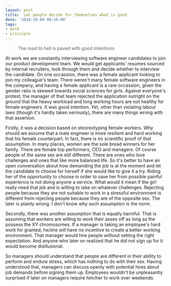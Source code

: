 ```yaml
---
layout: post
title:  Let people decide for themselves what is good 
date: '2018-10-08 00:16:00'
tags:
- work
- principle
---
```


> The road to hell is paved with good intentions

At work we are constantly interviewing software engineer candidates to join our product development team. We would get applicants' resumes sourced by internal recruiters, look through them and decide whether to interview the candidate. On one occassion, there was a female applicant looking to join my colleague's team. There weren't many female software engineers in the company, and having a female applicant is a rare occassion, given the gender ratio is skewed towards social sciences for girls. Against everyone's protest, the manager of that team rejected the application outright on the ground that the heavy workload and long working hours are not healthy for female engineers. It was good intention. Yet, other than violating labour laws (though it's hardly taken seriously), there are many things wrong with that assertion.

Firstly, it was a decision based on steoreotyping female workers. Why should we assume that a male engineer is more resilient and hard working that his female counterpart. In fact, there is no scientific proof of that assumption. In many places, women are the sole bread winners for her family. There are female top performers, CEO and managers. Of course people of the same sex are still different. There are ones who love challenges and ones that like more balanced life. So it's better to have an open conversation about how demanding the job is at the moment and let the candidate to choose for herself if she would like to give it a try. Riding her of the opportunity to choose in order to save her from possible painful experience is not doing anyone a service. What would it mean if the girl really need that job and is willing to take on whatever challenges. Rejecting people because they are not suitable to work in a stressful environment is different from rejecting people because they are of the opposite sex. The later is plainly wrong. I don't know why such assumption is the norm. 

Secondly, there was another assumption that is equally harmful. That is assuming that workers are willing to work their asses off as long as the possess the XY chromosomes. If a manager is taking an employee's hard work for granted, he/she will have no incentive to create a better working environment. That manager would hire people without setting the right expectation. And anyone who later on realized that he did not sign up for it would become disillusional. 

So managers should understand that people are different in their ability to perform and endure stress, which has nothing to do with their sex. Having understood that, managers can discuss openly with potential hires about job demands before signing them up. Employees wouldn't be unpleasantly surprised if later on managers require him/her to work over weekends.